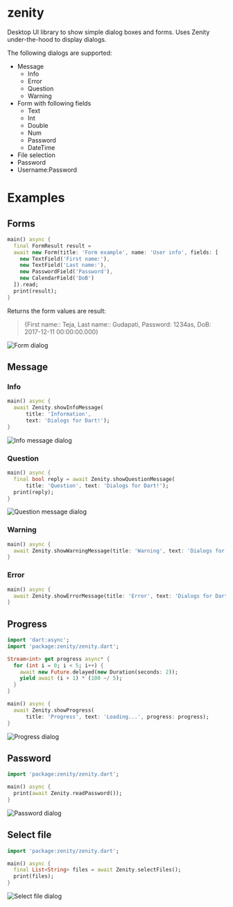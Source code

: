 # zenity

Desktop UI library to show simple dialog boxes and forms. Uses Zenity under-the-hood
to display dialogs.  

The following dialogs are supported:

+ Message
    + Info
    + Error
    + Question
    + Warning
+ Form with following fields
    + Text
    + Int
    + Double
    + Num
    + Password
    + DateTime
+ File selection
+ Password
+ Username:Password

# Examples

## Forms

```dart
main() async {
  final FormResult result =
  await new Form(title: 'Form example', name: 'User info', fields: [
    new TextField('First name:'),
    new TextField('Last name:'),
    new PasswordField('Password'),
    new CalendarField('DoB')
  ]).read;
  print(result);
}
```

Returns the form values are result:  

> {First name:: Teja, Last name:: Gudapati, Password: 1234as, DoB: 2017-12-11 00:00:00.000}

![Form dialog](https://raw.githubusercontent.com/tejainece/zenity.dart/master/docs/screenshots/form.png)

## Message

### Info

```dart
main() async {
  await Zenity.showInfoMessage(
      title: 'Information',
      text: 'Dialogs for Dart!');
}
```

![Info message dialog](https://raw.githubusercontent.com/tejainece/zenity.dart/master/docs/screenshots/info_message.png)

### Question

```dart
main() async {
  final bool reply = await Zenity.showQuestionMessage(
      title: 'Question', text: 'Dialogs for Dart!');
  print(reply);
}
```

![Question message dialog](https://raw.githubusercontent.com/tejainece/zenity.dart/master/docs/screenshots/question_message.png)

### Warning

```dart
main() async {
  await Zenity.showWarningMessage(title: 'Warning', text: 'Dialogs for Dart!');
}
```

### Error

```dart
main() async {
  await Zenity.showErrorMessage(title: 'Error', text: 'Dialogs for Dart!');
}
```

## Progress

```dart
import 'dart:async';
import 'package:zenity/zenity.dart';

Stream<int> get progress async* {
  for (int i = 0; i < 5; i++) {
    await new Future.delayed(new Duration(seconds: 2));
    yield await (i + 1) * (100 ~/ 5);
  }
}

main() async {
  await Zenity.showProgress(
      title: 'Progress', text: 'Loading...', progress: progress);
}
```

![Progress dialog](https://raw.githubusercontent.com/tejainece/zenity.dart/master/docs/screenshots/progress.png)

## Password

```dart
import 'package:zenity/zenity.dart';

main() async {
  print(await Zenity.readPassword());
}
```

![Password dialog](https://raw.githubusercontent.com/tejainece/zenity.dart/master/docs/screenshots/password.png)

## Select file

```dart
import 'package:zenity/zenity.dart';

main() async {
  final List<String> files = await Zenity.selectFiles();
  print(files);
}
```

![Select file dialog](https://raw.githubusercontent.com/tejainece/zenity.dart/master/docs/screenshots/select_file.png)
